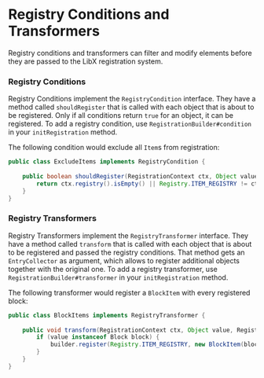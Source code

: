 # Registry Conditions and Transformers

Registry conditions and transformers can filter and modify elements before they are passed to the LibX registration system.

### Registry Conditions

Registry Conditions implement the `RegistryCondition` interface.
They have a method called `shouldRegister` that is called with each object that is about to be registered.
Only if all conditions return `true` for an object, it can be registered.
To add a registry condition, use `RegistrationBuilder#condition` in your `initRegistration` method.

The following condition would exclude all `Item`s from registration:

```java
public class ExcludeItems implements RegistryCondition {
    
    public boolean shouldRegister(RegistrationContext ctx, Object value) {
        return ctx.registry().isEmpty() || Registry.ITEM_REGISTRY != ctx.registry().get();
    }
}
```

### Registry Transformers

Registry Transformers implement the `RegistryTransformer` interface.
They have a method called `transform` that is called with each object that is about to be registered and passed the registry conditions.
That method gets an `EntryCollector` as argument, which allows to register additional objects together with the original one.
To add a registry transformer, use `RegistrationBuilder#transformer` in your `initRegistration` method.

The following transformer would register a `BlockItem` with every registered block:

```java
public class BlockItems implements RegistryTransformer {
    
    public void transform(RegistrationContext ctx, Object value, Registerable.EntryCollector builder) {
        if (value instanceof Block block) {
            builder.register(Registry.ITEM_REGISTRY, new BlockItem(block, new Item.Properties()));
        }
    }
}
```
